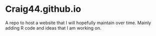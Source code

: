 # Craig44.github.io
A repo to host a website that I will hopefully maintain over time. Mainly adding R code and ideas that I am working on.

